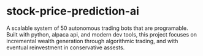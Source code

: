 # stock-price-prediction-ai
A scalable system of 50 autonomous trading bots that are programable. Built with python, alpaca api, and modern dev tools, this project focuses on incremental wealth generation through algorithmic trading, and with eventual reinvestment in conservative assests. 
